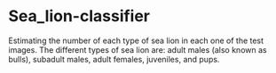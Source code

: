 # Sea_lion-classifier
Estimating the number of each type of sea lion in each one of the test images. 
The different types of sea lion are: adult males (also known as bulls), 
subadult males, adult females, juveniles, and pups.
